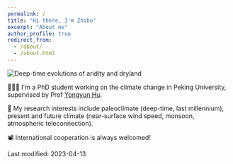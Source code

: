 ```yaml
---
permalink: /
title: "Hi there, I'm Zhibo"
excerpt: "About me"
author_profile: true
redirect_from: 
  - /about/
  - /about.html
---
```



![Deep-time evolutions of aridity and dryland](/images/aridity.jpg) 



👨🏻‍💻 I'm a PhD student working on the climate change in Peking University, supervised by Prof [Yongyun Hu](https://faculty.pku.edu.cn/yyhu/zh_CN/index.htm/).   

🔬 My research interests include paleoclimate (deep-time, last millennium), present and future climate (near-surface wind speed, monsoon, atmospheric teleconnection).

📽️ International cooperation is always welcomed!



Last modified: 2023-04-13

<p hidden> 
# Selected Experience
</p>
